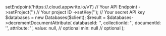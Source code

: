 <?php

use Appwrite\Client;
use Appwrite\Services\Databases;

$client = (new Client())
    ->setEndpoint('https://<REGION>.cloud.appwrite.io/v1') // Your API Endpoint
    ->setProject('<YOUR_PROJECT_ID>') // Your project ID
    ->setKey('<YOUR_API_KEY>'); // Your secret API key

$databases = new Databases($client);

$result = $databases->decrementDocumentAttribute(
    databaseId: '<DATABASE_ID>',
    collectionId: '<COLLECTION_ID>',
    documentId: '<DOCUMENT_ID>',
    attribute: '',
    value: null, // optional
    min: null // optional
);